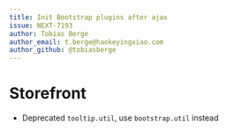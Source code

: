 ```yaml
---
title: Init Bootstrap plugins after ajax
issue: NEXT-7193
author: Tobias Berge
author_email: t.berge@haokeyingxiao.com
author_github: @tobiasberge
---
```

# Storefront
* Deprecated `tooltip.util`, use `bootstrap.util` instead
